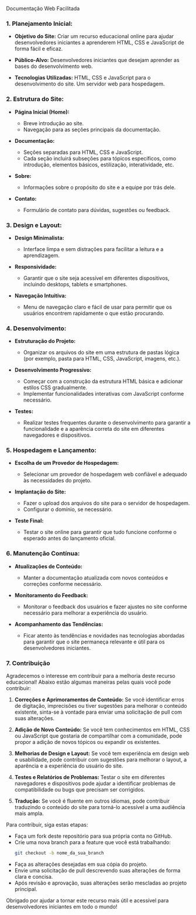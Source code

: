 Documentação Web Facilitada

### 1. Planejamento Inicial:

- **Objetivo do Site:** Criar um recurso educacional online para ajudar desenvolvedores iniciantes a aprenderem HTML, CSS e JavaScript de forma fácil e eficaz.
  
- **Público-Alvo:** Desenvolvedores iniciantes que desejam aprender as bases do desenvolvimento web.

- **Tecnologias Utilizadas:** HTML, CSS e JavaScript para o desenvolvimento do site. Um servidor web para hospedagem.

### 2. Estrutura do Site:

- **Página Inicial (Home):**
  - Breve introdução ao site.
  - Navegação para as seções principais da documentação.

- **Documentação:**
  - Seções separadas para HTML, CSS e JavaScript.
  - Cada seção incluirá subseções para tópicos específicos, como introdução, elementos básicos, estilização, interatividade, etc.

- **Sobre:**
  - Informações sobre o propósito do site e a equipe por trás dele.

- **Contato:**
  - Formulário de contato para dúvidas, sugestões ou feedback.

### 3. Design e Layout:

- **Design Minimalista:**
  - Interface limpa e sem distrações para facilitar a leitura e a aprendizagem.

- **Responsividade:**
  - Garantir que o site seja acessível em diferentes dispositivos, incluindo desktops, tablets e smartphones.

- **Navegação Intuitiva:**
  - Menu de navegação claro e fácil de usar para permitir que os usuários encontrem rapidamente o que estão procurando.

### 4. Desenvolvimento:

- **Estruturação do Projeto:**
  - Organizar os arquivos do site em uma estrutura de pastas lógica (por exemplo, pasta para HTML, CSS, JavaScript, imagens, etc.).

- **Desenvolvimento Progressivo:**
  - Começar com a construção da estrutura HTML básica e adicionar estilos CSS gradualmente. 
  - Implementar funcionalidades interativas com JavaScript conforme necessário.

- **Testes:**
  - Realizar testes frequentes durante o desenvolvimento para garantir a funcionalidade e a aparência correta do site em diferentes navegadores e dispositivos.

### 5. Hospedagem e Lançamento:

- **Escolha de um Provedor de Hospedagem:**
  - Selecionar um provedor de hospedagem web confiável e adequado às necessidades do projeto.

- **Implantação do Site:**
  - Fazer o upload dos arquivos do site para o servidor de hospedagem.
  - Configurar o domínio, se necessário.

- **Teste Final:**
  - Testar o site online para garantir que tudo funcione conforme o esperado antes do lançamento oficial.

### 6. Manutenção Contínua:

- **Atualizações de Conteúdo:**
  - Manter a documentação atualizada com novos conteúdos e correções conforme necessário.
  
- **Monitoramento do Feedback:**
  - Monitorar o feedback dos usuários e fazer ajustes no site conforme necessário para melhorar a experiência do usuário.

- **Acompanhamento das Tendências:**
  - Ficar atento às tendências e novidades nas tecnologias abordadas para garantir que o site permaneça relevante e útil para os desenvolvedores iniciantes.
### 7. Contribuição

Agradecemos o interesse em contribuir para a melhoria deste recurso educacional! Abaixo estão algumas maneiras pelas quais você pode contribuir:

1. **Correções e Aprimoramentos de Conteúdo:** Se você identificar erros de digitação, imprecisões ou tiver sugestões para melhorar o conteúdo existente, sinta-se à vontade para enviar uma solicitação de pull com suas alterações.

2. **Adição de Novo Conteúdo:** Se você tem conhecimentos em HTML, CSS ou JavaScript que gostaria de compartilhar com a comunidade, pode propor a adição de novos tópicos ou expandir os existentes.

3. **Melhorias de Design e Layout:** Se você tem experiência em design web e usabilidade, pode contribuir com sugestões para melhorar o layout, a aparência e a experiência do usuário do site.

4. **Testes e Relatórios de Problemas:** Testar o site em diferentes navegadores e dispositivos pode ajudar a identificar problemas de compatibilidade ou bugs que precisam ser corrigidos.

5. **Tradução:** Se você é fluente em outros idiomas, pode contribuir traduzindo o conteúdo do site para torná-lo acessível a uma audiência mais ampla.

Para contribuir, siga estas etapas:

- Faça um fork deste repositório para sua própria conta no GitHub.
- Crie uma nova branch para a feature que você está trabalhando:
  ```bash
  git checkout -b nome_da_sua_branch
  ```
- Faça as alterações desejadas em sua cópia do projeto.
- Envie uma solicitação de pull descrevendo suas alterações de forma clara e concisa.
- Após revisão e aprovação, suas alterações serão mescladas ao projeto principal.

Obrigado por ajudar a tornar este recurso mais útil e acessível para desenvolvedores iniciantes em todo o mundo!



